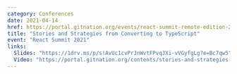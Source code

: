 ```yaml
---
category: Conferences
date: 2021-04-14
href: https://portal.gitnation.org/events/react-summit-remote-edition-2021
title: "Stories and Strategies from Converting to TypeScript"
event: "React Summit 2021"
links:
  Slides: "https://1drv.ms/p/s!AvUc1cvPrJnWvtFPvqJXi-vVGyfgLg?e=Bc7qw5"
  Video: "https://portal.gitnation.org/contents/stories-and-strategies-from-converting-to-typescript"
---
```

